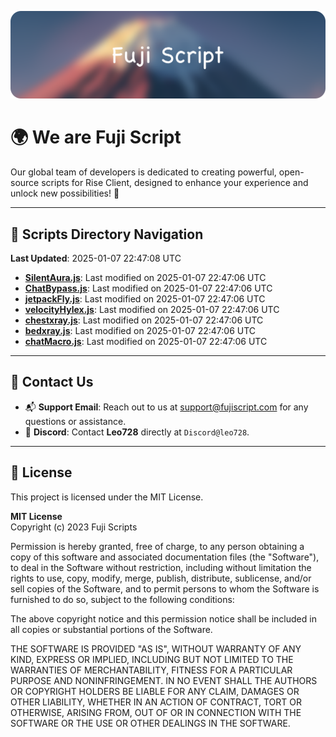 ![Banner](.github/b.webp)

# 🌍 **We are Fuji Script**

Our global team of developers is dedicated to creating powerful, open-source scripts for Rise Client, designed to enhance your experience and unlock new possibilities! 🌟

---
<!-- SCRIPTS_NAVIGATION_START -->
## 📂 **Scripts Directory Navigation**

**Last Updated**: 2025-01-07 22:47:08 UTC

- **[SilentAura.js](scripts/SilentAura.js)**: Last modified on 2025-01-07 22:47:06 UTC
- **[ChatBypass.js](scripts/ChatBypass.js)**: Last modified on 2025-01-07 22:47:06 UTC
- **[jetpackFly.js](scripts/jetpackFly.js)**: Last modified on 2025-01-07 22:47:06 UTC
- **[velocityHylex.js](scripts/velocityHylex.js)**: Last modified on 2025-01-07 22:47:06 UTC
- **[chestxray.js](scripts/chestxray.js)**: Last modified on 2025-01-07 22:47:06 UTC
- **[bedxray.js](scripts/bedxray.js)**: Last modified on 2025-01-07 22:47:06 UTC
- **[chatMacro.js](scripts/chatMacro.js)**: Last modified on 2025-01-07 22:47:06 UTC

<!-- SCRIPTS_NAVIGATION_END -->

---

## 💬 **Contact Us**  
- 📬 **Support Email**: Reach out to us at [support@fujiscript.com](mailto:support@fujiscript.com) for any questions or assistance.  
- 💬 **Discord**: Contact **Leo728** directly at `Discord@leo728`.

---

## 📜 **License**

This project is licensed under the MIT License.  

**MIT License**  
Copyright (c) 2023 Fuji Scripts  

Permission is hereby granted, free of charge, to any person obtaining a copy of this software and associated documentation files (the "Software"), to deal in the Software without restriction, including without limitation the rights to use, copy, modify, merge, publish, distribute, sublicense, and/or sell copies of the Software, and to permit persons to whom the Software is furnished to do so, subject to the following conditions:  

The above copyright notice and this permission notice shall be included in all copies or substantial portions of the Software.  

THE SOFTWARE IS PROVIDED "AS IS", WITHOUT WARRANTY OF ANY KIND, EXPRESS OR IMPLIED, INCLUDING BUT NOT LIMITED TO THE WARRANTIES OF MERCHANTABILITY, FITNESS FOR A PARTICULAR PURPOSE AND NONINFRINGEMENT. IN NO EVENT SHALL THE AUTHORS OR COPYRIGHT HOLDERS BE LIABLE FOR ANY CLAIM, DAMAGES OR OTHER LIABILITY, WHETHER IN AN ACTION OF CONTRACT, TORT OR OTHERWISE, ARISING FROM, OUT OF OR IN CONNECTION WITH THE SOFTWARE OR THE USE OR OTHER DEALINGS IN THE SOFTWARE.  
